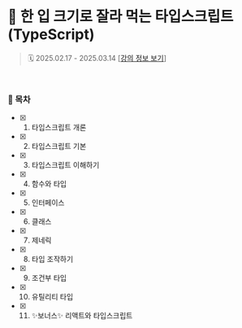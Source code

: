# 🍰 한 입 크기로 잘라 먹는 타입스크립트(TypeScript)

> 🗓️ 2025.02.17 - 2025.03.14
> [[강의 정보 보기](https://inf.run/EvrS5)]

<br>

### 🎯 목차

- [x] 1. 타입스크립트 개론
- [x] 2. 타입스크립트 기본
- [x] 3. 타입스크립트 이해하기
- [x] 4. 함수와 타입
- [x] 5. 인터페이스
- [x] 6. 클래스
- [x] 7. 제네릭
- [x] 8. 타입 조작하기
- [x] 9. 조건부 타입
- [x] 10. 유틸리티 타입
- [x] 11. ✨보너스✨ 리액트와 타입스크립트
